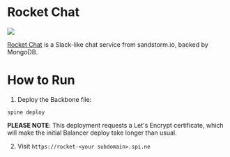 Rocket Chat
===========
<img src="https://rocket.chat/images/logo/logo-dark.svg?v3" />

[Rocket Chat](https://rocket.chat/) is a Slack-like chat service from sandstorm.io, backed by MongoDB.

How to Run
==========

1. Deploy the Backbone file:

```
spine deploy
```

**PLEASE NOTE**: This deployment requests a Let's Encrypt certificate, which will make the initial Balancer deploy take longer than usual.

2. Visit ```https://rocket-<your subdomain>.spi.ne```
